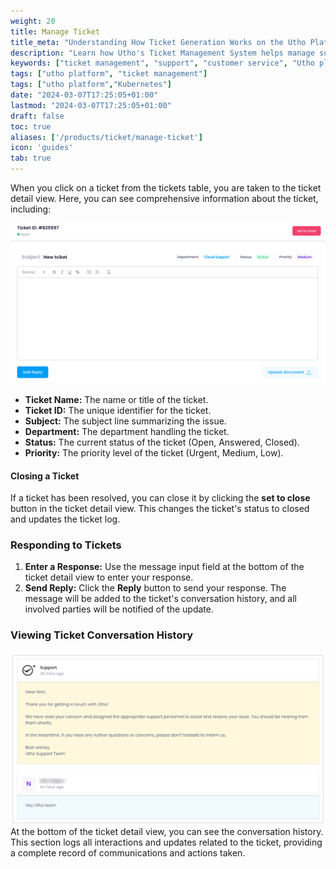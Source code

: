 ```yaml
---
weight: 20
title: Manage Ticket
title_meta: "Understanding How Ticket Generation Works on the Utho Platform"
description: "Learn how Utho's Ticket Management System helps manage support, account, and sales tickets efficiently."
keywords: ["ticket management", "support", "customer service", "Utho platform"]
tags: ["utho platform", "ticket management"]
tags: ["utho platform","Kubernetes"]
date: "2024-03-07T17:25:05+01:00"
lastmod: "2024-03-07T17:25:05+01:00"
draft: false
toc: true
aliases: ['/products/ticket/manage-ticket']
icon: 'guides'
tab: true
---
```

When you click on a ticket from the tickets table, you are taken to the ticket detail view. Here, you can see comprehensive information about the ticket, including:

![1718973555415](image/index/1718973555415.png)

* **Ticket Name:** The name or title of the ticket.
* **Ticket ID:** The unique identifier for the ticket.
* **Subject:** The subject line summarizing the issue.
* **Department:** The department handling the ticket.
* **Status:** The current status of the ticket (Open, Answered, Closed).
* **Priority:** The priority level of the ticket (Urgent, Medium, Low).

#### Closing a Ticket

If a ticket has been resolved, you can close it by clicking the **set to close**  button in the ticket detail view. This changes the ticket's status to closed and updates the ticket log.

### Responding to Tickets

1. **Enter a Response:**
   Use the message input field at the bottom of the ticket detail view to enter your response.
2. **Send Reply:**
   Click the **Reply** button to send your response. The message will be added to the ticket's conversation history, and all involved parties will be notified of the update.

### Viewing Ticket Conversation History

![1718973611491](image/index/1718973611491.png)At the bottom of the ticket detail view, you can see the conversation history. This section logs all interactions and updates related to the ticket, providing a complete record of communications and actions taken.
